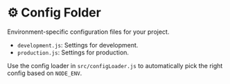 # ⚙️ Config Folder

Environment-specific configuration files for your project.

- `development.js`: Settings for development.
- `production.js`: Settings for production.

Use the config loader in `src/configLoader.js` to automatically pick the right config based on `NODE_ENV`.
